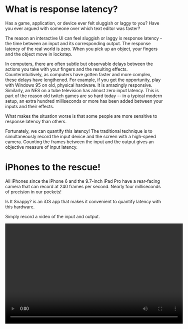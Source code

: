# What is response latency?

Has a game, application, or device ever felt sluggish or laggy to you?  Have you ever argued with someone over which text editor was faster?

The reason an interactive UI can feel sluggish or laggy is response latency - the time between an input and its corresponding output.  The response latency of the real world is zero.  When you pick up an object, your fingers and the object move in lockstep.

In computers, there are often subtle but observable delays between the actions you take with your fingers and the resulting effects.  Counterintuitively, as computers have gotten faster and more complex, these delays have lengthened.  For example, if you get the opportunity, play with Windows 95 on old, physical hardware.  It is amazingly responsive.  Similarly, an NES on a tube television has almost zero input latency.  This is part of the reason old twitch games are so hard today -- in a typical modern setup, an extra hundred milliseconds or more has been added between your inputs and their effects.

What makes the situation worse is that some people are more sensitive to response latency than others.

Fortunately, we can quantify this latency!  The traditional technique is to simultaneously record the input device and the screen with a high-speed camera.  Counting the frames between the input and the output gives an objective measure of input latency.

# iPhones to the rescue!

All iPhones since the iPhone 6 and the 9.7-inch iPad Pro have a rear-facing camera that can record at 240 frames per second.  Nearly four milliseconds of precision in our pockets!

Is It Snappy? is an iOS app that makes it convenient to quantify latency with this hardware.

Simply record a video of the input and output.

<video controls="true" width="568" height="320" preload="auto" src="/movie/capture.mp4" />

Then precisely mark the frame when the events occurred.

<video controls="true" width="568" height="320" preload="auto" src="/movie/record.mp4" />

Is It Snappy? will display the number of frames and milliseconds between the two events.

<div class="download-badge">
<a href="https://itunes.apple.com/us/app/is-it-snappy/id1219667593?ls=1&amp;mt=8">
<img alt="Download on the App Store" src="/img/Download_on_the_App_Store_Badge_US-UK_135x40.svg" />
</a>
</div>

---

After writing Is It Snappy?, I walked around my house and measured everything I could think of.  Here are some interesting results:

aoue
aoeu
aoue

aoeu

aoeu

aoue

